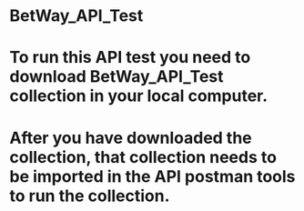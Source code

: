 # BetWay_API_Test
# To run this API test you need to download BetWay_API_Test collection in your local computer. 
# After you have downloaded the collection, that collection needs to be imported in the API postman tools to run the collection.
